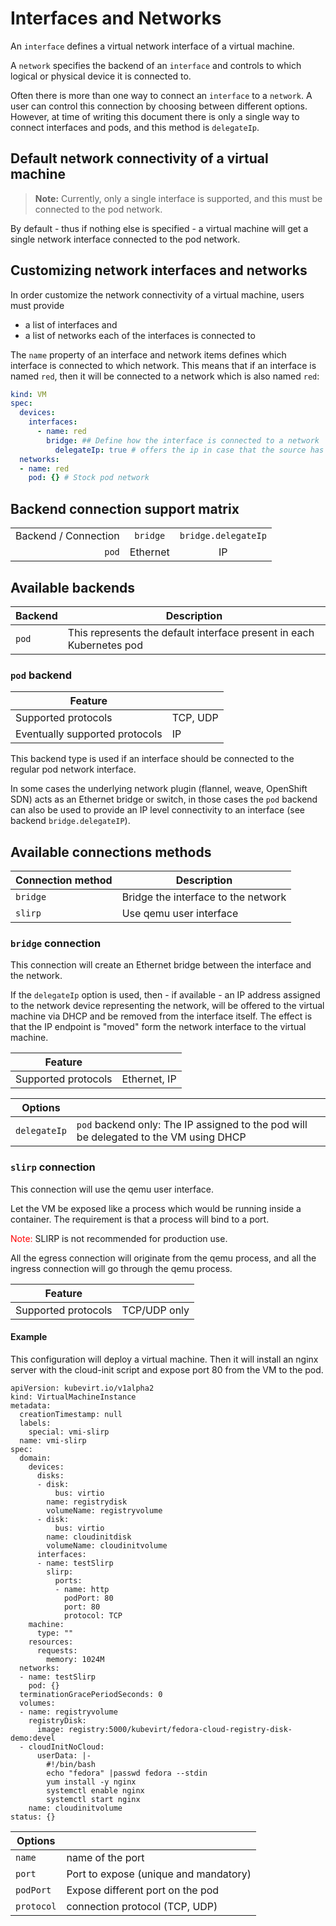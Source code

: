 # Interfaces and Networks

An `interface` defines a virtual network interface of a virtual machine.

A `network` specifies the backend of an `interface` and controls to which logical or physical device it is connected to.

Often there is more than one way to connect an `interface` to a `network`. A user can control this connection by choosing between different options.
However, at time of writing this document there is only a single way to connect interfaces and pods, and this method is `delegateIp`.

## Default network connectivity of a virtual machine

> **Note:** Currently, only a single interface is supported, and this must be connected to the pod network.

By default - thus if nothing else is specified - a virtual machine will get a single network interface connected to the pod network.

## Customizing network interfaces and networks

In order customize the network connectivity of a virtual machine, users must provide

- a list of interfaces and
- a list of networks each of the interfaces is connected to

The `name` property of an interface and network items defines which interface is connected to which network.
This means that if an interface is named `red`, then it will be connected to a network which is also named `red`:

```yaml
kind: VM
spec:
  devices:
    interfaces:
      - name: red
        bridge: ## Define how the interface is connected to a network
          delegateIp: true # offers the ip in case that the source has an ip
  networks:
  - name: red
    pod: {} # Stock pod network
```

## Backend connection support matrix

||||
|--:|:--:|:--:|
| Backend / Connection | `bridge` | `bridge.delegateIp` |
|`pod` | Ethernet | IP |

## Available backends

| Backend | Description |
|--|--|
| `pod` | This represents the default interface present in each Kubernetes pod |

### `pod` backend

|Feature||
|--|--|
| Supported protocols | TCP, UDP |
| Eventually supported protocols | IP |

This backend type is used if an interface should be connected to the regular pod network interface.

In some cases the underlying network plugin (flannel, weave, OpenShift SDN) acts as an Ethernet bridge or switch, in those cases the `pod` backend can also be used to provide an IP level connectivity to an interface (see backend `bridge.delegateIP`).

## Available connections methods

| Connection method | Description |
|--|--|
| `bridge` | Bridge the interface to the network |
| `slirp` | Use qemu user interface |

### `bridge` connection

This connection will create an Ethernet bridge between the interface and the network.

If the `delegateIp` option is used, then - if available - an IP address assigned to the network device representing the network, will be offered to the virtual machine via DHCP and be removed from the interface itself. The effect is that the IP endpoint is "moved" form the network interface to the virtual machine.

|Feature||
|--|--|
| Supported protocols | Ethernet, IP |

|Options||
|--|--|
| `delegateIp` | `pod` backend only: The IP assigned to the pod will be delegated to the VM using DHCP |

### `slirp` connection

This connection will use the qemu user interface.

Let the VM be exposed like a process which would be running inside a container. The requirement is that a process will bind to a port.

 <span style="color:red">Note:</span> SLIRP is not recommended for production use.

All the egress connection will originate from the qemu process, and all the ingress connection will go through the qemu process.

|Feature||
|--|--|
| Supported protocols | TCP/UDP only |

#### Example

This configuration will deploy a virtual machine. Then it will install an nginx server with the cloud-init script and expose port 80 from the VM to the pod.

```
apiVersion: kubevirt.io/v1alpha2
kind: VirtualMachineInstance
metadata:
  creationTimestamp: null
  labels:
    special: vmi-slirp
  name: vmi-slirp
spec:
  domain:
    devices:
      disks:
      - disk:
          bus: virtio
        name: registrydisk
        volumeName: registryvolume
      - disk:
          bus: virtio
        name: cloudinitdisk
        volumeName: cloudinitvolume
      interfaces:
      - name: testSlirp
        slirp:
          ports:
          - name: http
            podPort: 80
            port: 80
            protocol: TCP
    machine:
      type: ""
    resources:
      requests:
        memory: 1024M
  networks:
  - name: testSlirp
    pod: {}
  terminationGracePeriodSeconds: 0
  volumes:
  - name: registryvolume
    registryDisk:
      image: registry:5000/kubevirt/fedora-cloud-registry-disk-demo:devel
  - cloudInitNoCloud:
      userData: |-
        #!/bin/bash
        echo "fedora" |passwd fedora --stdin
        yum install -y nginx
        systemctl enable nginx
        systemctl start nginx
    name: cloudinitvolume
status: {}
```

|Options||
|--|--|
| `name` | name of the port  |
| `port` | Port to expose (unique and mandatory) |
| `podPort` | Expose different port on the pod  |
| `protocol` | connection protocol (TCP, UDP)  |

